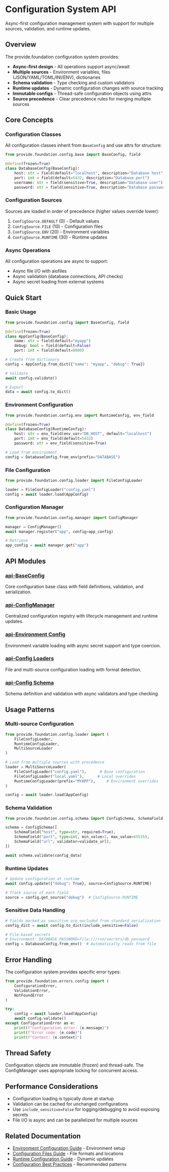 # Configuration System API

Async-first configuration management system with support for multiple sources, validation, and runtime updates.

## Overview

The provide.foundation configuration system provides:

- **Async-first design** - All operations support async/await
- **Multiple sources** - Environment variables, files (JSON/YAML/TOML/INI/ENV), dictionaries
- **Schema validation** - Type checking and custom validators
- **Runtime updates** - Dynamic configuration changes with source tracking
- **Immutable configs** - Thread-safe configuration objects using attrs
- **Source precedence** - Clear precedence rules for merging multiple sources

## Core Concepts

### Configuration Classes

All configuration classes inherit from `BaseConfig` and use attrs for structure:

```python
from provide.foundation.config.base import BaseConfig, field

@define(frozen=True)
class DatabaseConfig(BaseConfig):
    host: str = field(default="localhost", description="Database host")
    port: int = field(default=5432, description="Database port")
    username: str = field(sensitive=True, description="Database user")
    password: str = field(sensitive=True, description="Database password")
```

### Configuration Sources

Sources are loaded in order of precedence (higher values override lower):

1. `ConfigSource.DEFAULT` (0) - Default values
2. `ConfigSource.FILE` (10) - Configuration files
3. `ConfigSource.ENV` (20) - Environment variables
4. `ConfigSource.RUNTIME` (30) - Runtime updates

### Async Operations

All configuration operations are async to support:
- Async file I/O with aiofiles
- Async validation (database connections, API checks)
- Async secret loading from external systems

## Quick Start

### Basic Usage

```python
from provide.foundation.config import BaseConfig, field

@define(frozen=True)
class AppConfig(BaseConfig):
    name: str = field(default="myapp")
    debug: bool = field(default=False)
    port: int = field(default=8000)

# Create from dictionary
config = AppConfig.from_dict({"name": "myapp", "debug": True})

# Validate
await config.validate()

# Export
data = await config.to_dict()
```

### Environment Configuration

```python
from provide.foundation.config.env import RuntimeConfig, env_field

@define(frozen=True)
class DatabaseConfig(RuntimeConfig):
    host: str = env_field(env_var="DB_HOST", default="localhost")
    port: int = env_field(default=5432)
    password: str = env_field(sensitive=True)

# Load from environment
config = DatabaseConfig.from_env(prefix="DATABASE")
```

### File Configuration

```python
from provide.foundation.config.loader import FileConfigLoader

loader = FileConfigLoader("config.yaml")
config = await loader.load(AppConfig)
```

### Configuration Manager

```python
from provide.foundation.config.manager import ConfigManager

manager = ConfigManager()
await manager.register("app", config=app_config)

# Retrieve
app_config = await manager.get("app")
```

## API Modules

### [api-BaseConfig](base.md)
Core configuration base class with field definitions, validation, and serialization.

### [api-ConfigManager](manager.md)
Centralized configuration registry with lifecycle management and runtime updates.

### [api-Environment Config](env.md)
Environment variable loading with async secret support and type coercion.

### [api-Config Loaders](loader.md)
File and multi-source configuration loading with format detection.

### [api-Config Schema](schema.md)
Schema definition and validation with async validators and type checking.

## Usage Patterns

### Multi-source Configuration

```python
from provide.foundation.config.loader import (
    FileConfigLoader, 
    RuntimeConfigLoader,
    MultiSourceLoader
)

# Load from multiple sources with precedence
loader = MultiSourceLoader(
    FileConfigLoader("config.yaml"),      # Base configuration
    FileConfigLoader("local.yaml"),      # Local overrides
    RuntimeConfigLoader(prefix="MYAPP"),     # Environment overrides
)

config = await loader.load(AppConfig)
```

### Schema Validation

```python
from provide.foundation.config.schema import ConfigSchema, SchemaField

schema = ConfigSchema([
    SchemaField("host", type=str, required=True),
    SchemaField("port", type=int, min_value=1, max_value=65535),
    SchemaField("url", validator=validate_url),
])

await schema.validate(config_data)
```

### Runtime Updates

```python
# Update configuration at runtime
await config.update({"debug": True}, source=ConfigSource.RUNTIME)

# Track source of each field
source = config.get_source("debug")  # ConfigSource.RUNTIME
```

### Sensitive Data Handling

```python
# Fields marked as sensitive are excluded from standard serialization
config_dict = await config.to_dict(include_sensitive=False)

# File-based secrets
# Environment: DATABASE_PASSWORD=file:///run/secrets/db_password
config = DatabaseConfig.from_env()  # Automatically reads from file
```

## Error Handling

The configuration system provides specific error types:

```python
from provide.foundation.errors.config import (
    ConfigurationError,
    ValidationError,
    NotFoundError
)

try:
    config = await loader.load(AppConfig)
    await config.validate()
except ConfigurationError as e:
    print(f"Configuration error: {e.message}")
    print(f"Error code: {e.code}")
    print(f"Context: {e.context}")
```

## Thread Safety

Configuration objects are immutable (frozen) and thread-safe. The ConfigManager uses appropriate locking for concurrent access.

## Performance Considerations

- Configuration loading is typically done at startup
- Validation can be cached for unchanged configurations
- Use `include_sensitive=False` for logging/debugging to avoid exposing secrets
- File I/O is async and can be parallelized for multiple sources

## Related Documentation

- [Environment Configuration Guide](../../guide/config/environment.md) - Environment setup
- [Configuration Files Guide](../../guide/config/files.md) - File formats and locations
- [Runtime Configuration Guide](../../guide/config/runtime.md) - Dynamic updates
- [Configuration Best Practices](../../guide/config/best-practices.md) - Recommended patterns